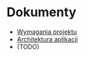 # Dokumenty
* [Wymagania projektu](Requirements.md)
* [Architektura aplikacji](Architecture.md)
* (TODO)

